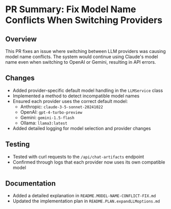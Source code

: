 # PR Summary: Fix Model Name Conflicts When Switching Providers

## Overview
This PR fixes an issue where switching between LLM providers was causing model name conflicts. The system would continue using Claude's model name even when switching to OpenAI or Gemini, resulting in API errors.

## Changes
- Added provider-specific default model handling in the `LLMService` class
- Implemented a method to detect incompatible model names
- Ensured each provider uses the correct default model:
  - Anthropic: `claude-3-5-sonnet-20241022`
  - OpenAI: `gpt-4-turbo-preview`
  - Gemini: `gemini-1.5-flash`
  - Ollama: `llama3:latest`
- Added detailed logging for model selection and provider changes

## Testing
- Tested with curl requests to the `/api/chat-artifacts` endpoint
- Confirmed through logs that each provider now uses its own compatible model

## Documentation
- Added a detailed explanation in `README.MODEL-NAME-CONFLICT-FIX.md`
- Updated the implementation plan in `README.PLAN.expandLLMoptions.md` 